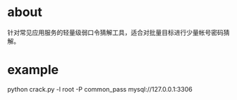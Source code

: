 # about
针对常见应用服务的轻量级弱口令猜解工具，适合对批量目标进行少量帐号密码猜解。

# example
python crack.py -l root -P common_pass mysql://127.0.0.1:3306
